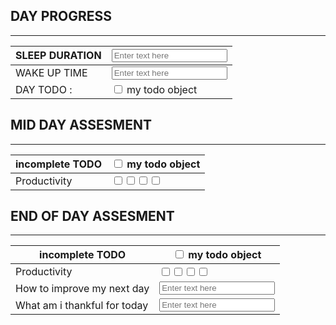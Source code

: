 ## DAY PROGRESS
---

| SLEEP DURATION | <input type="text" placeholder="Enter text here">                |
| -------------- | ---------------------------------------------------------------- |
| WAKE UP TIME   | <input type="text" placeholder="Enter text here">                |
| DAY TODO :     | <input type="checkbox" unchecked id="7d22aewfdb"> my todo object |
## MID DAY ASSESMENT
---

| incomplete TODO | <input type="checkbox" unchecked id="7d224esafdczwdb"> my todo object                                                                                                                |
| --------------- | ------------------------------------------------------------------------------------------------------------------------------------------------------------------------------------ |
| Productivity    | <input type="checkbox" unchecked id="7d224a"><input type="checkbox" unchecked id="7d224b"><input type="checkbox" unchecked id="7d224c"><input type="checkbox" unchecked id="7d224d"> |
## END OF DAY ASSESMENT
---

| incomplete TODO              | <input type="checkbox" unchecked id="7d224esafdczwdb"> my todo object                                                                                                                |
| ---------------------------- | ------------------------------------------------------------------------------------------------------------------------------------------------------------------------------------ |
| Productivity                 | <input type="checkbox" unchecked id="7d224a"><input type="checkbox" unchecked id="7d224b"><input type="checkbox" unchecked id="7d224c"><input type="checkbox" unchecked id="7d224d"> |
| How to improve my next day   | <input type="text" placeholder="Enter text here">                                                                                                                                    |
| What am i thankful for today | <input type="text" placeholder="Enter text here">                                                                                                                                    |
